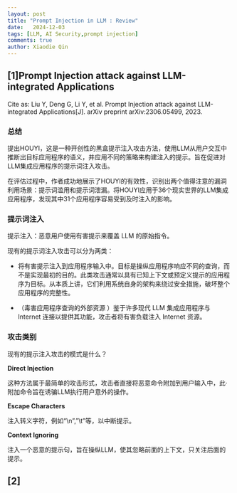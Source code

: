 ```yaml
---
layout: post
title: "Prompt Injection in LLM : Review"
date:   2024-12-03
tags: [LLM, AI Security,prompt injection]
comments: true
author: Xiaodie Qin
---
```


## [1]Prompt Injection attack against LLM-integrated Applications

Cite as: Liu Y, Deng G, Li Y, et al. Prompt Injection attack against LLM-integrated Applications[J]. arXiv preprint arXiv:2306.05499, 2023.

### 总结

提出HOUYI，这是一种开创性的黑盒提示注入攻击方法，使用LLM从用户交互中推断出目标应用程序的语义，并应用不同的策略来构建注入的提示。旨在促进对LLM集成应用程序的提示词注入攻击。  

在评估过程中，作者成功地展示了HOUYI的有效性，识别出两个值得注意的漏洞利用场景：提示词滥用和提示词泄漏。将HOUYI应用于36个现实世界的LLM集成应用程序，发现其中31个应用程序容易受到及时注入的影响。


### 提示词注入

提示注入：恶意用户使用有害提示来覆盖 LLM 的原始指令。

现有的提示词注入攻击可以分为两类：

- 将有害提示注入到应用程序输入中。目标是操纵应用程序响应不同的查询，而不是实现最初的目的。此类攻击通常以具有已知上下文或预定义提示的应用程序为目标。从本质上讲，它们利用系统自身的架构来绕过安全措施，破坏整个应用程序的完整性。
    
- （毒害应用程序查询的外部资源 ）鉴于许多现代 LLM 集成应用程序与 Internet 连接以提供其功能，攻击者将有害负载注入 Internet 资源。

### 攻击类别

现有的提示注入攻击的模式是什么？

**Direct Injection**

这种方法属于最简单的攻击形式，攻击者直接将恶意命令附加到用户输入中，此·附加命令旨在诱骗LLM执行用户意外的操作。

**Escape Characters**

注入转义字符，例如“\n”,”\t”等，以中断提示。

**Context Ignoring**

注入一个恶意的提示句，旨在操纵LLM，使其忽略前面的上下文，只关注后面的提示。

## [2]

